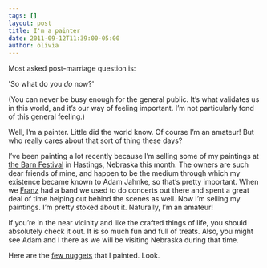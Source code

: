 ```yaml
---
tags: []
layout: post
title: I'm a painter
date: 2011-09-12T11:39:00-05:00
author: olivia
---
```


Most asked post-marriage question is:

'So what do you _do_ now?'

(You can never be busy enough for the general public. It’s what validates us in this world, and it’s our way of feeling important. I’m not particularly fond of this general feeling.)

Well, I’m a painter. Little did the world know. Of course I’m an amateur! But who really cares about that sort of thing these days?

I’ve been painting a lot recently because I’m selling some of my paintings at [the Barn Festival](http://www.barncandles.com/catalog/barnfestival.php?osCsid=kdaivakl0eavntr54dbs51u430) in Hastings, Nebraska this month. The owners are such dear friends of mine, and happen to be the medium through which my existence became known to Adam Jahnke, so that’s pretty important. When we [Franz](http://thefranzfamily.com/) had a band we used to do concerts out there and spent a great deal of time helping out behind the scenes as well. Now I’m selling my paintings. I’m pretty stoked about it. Naturally, I’m an amateur!

If you’re in the near vicinity and like the crafted things of life, you should absolutely check it out. It is so much fun and full of treats. Also, you might see Adam and I there as we will be visiting Nebraska during that time.

Here are the [few nuggets](http://www.etsy.com/people/oliviayonk) that I painted. Look.
